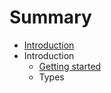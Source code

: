 # Summary

* [Introduction](README.md)
* Introduction
   * [Getting started](Introduction/getting_started.md)
   * Types


